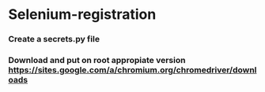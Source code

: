 # Selenium-registration

### Create a secrets.py file

### Download and put on root appropiate version https://sites.google.com/a/chromium.org/chromedriver/downloads